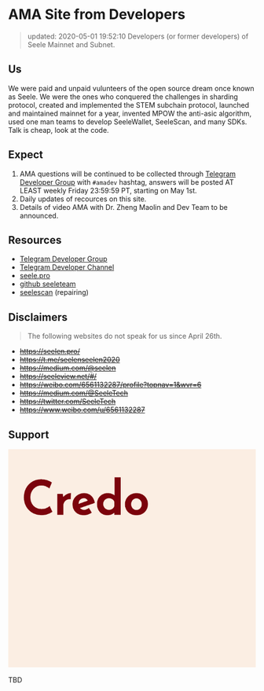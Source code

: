 # AMA Site from Developers
> updated: 2020-05-01 19:52:10
> Developers (or former developers) of Seele Mainnet and Subnet.

## Us

We were paid and unpaid vulunteers of the open source dream once known as Seele. We were the ones who conquered the challenges in sharding protocol, created and implemented the STEM subchain protocol, launched and maintained mainnet for a year, invented MPOW the anti-asic algorithm, used one man teams to develop SeeleWallet, SeeleScan, and many SDKs. Talk is cheap, look at the code.

## Expect

1. AMA questions will be continued to be collected through [Telegram Developer Group](https://t.me/credoDevTeam) with `#amadev` hashtag, answers will be posted AT LEAST weekly Friday 23:59:59 PT, starting on May 1st.
0. Daily updates of recources on this site.
0. Details of video AMA with Dr. Zheng Maolin and Dev Team to be announced.

## Resources

- [Telegram Developer Group](https://t.me/credoDevTeam)
- [Telegram Developer Channel](https://t.me/credoDevAnnounce)
- [seele.pro](https://seele.pro/)
- [github seeleteam](https://github.com/seeleteam/)
- [seelescan](https://seelescan.net) (repairing)

## Disclaimers
> The following websites do not speak for us since April 26th.

- ~~https://seelen.pro/~~
- ~~https://t.me/seelenseelen2020~~
- ~~https://medium.com/@seelen~~
- ~~https://seeleview.net/#/~~
- ~~https://weibo.com/6561132287/profile?topnav=1&wvr=6~~
- ~~https://medium.com/@SeeleTech~~
- ~~https://twitter.com/SeeleTech~~
- ~~https://www.weibo.com/u/6561132287~~

## Support

![](img/credo.png)

TBD
